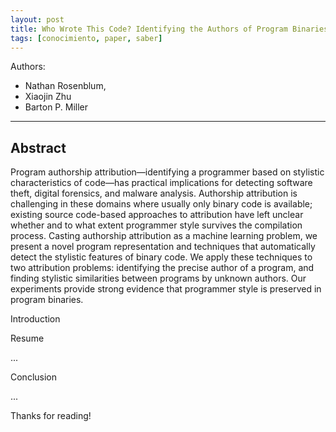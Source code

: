 ```yaml
---
layout: post
title: Who Wrote This Code? Identifying the Authors of Program Binaries
tags: [conocimiento, paper, saber]
---
```


<!--Resumen-->

Authors:

- Nathan Rosenblum,
- Xiaojin Zhu
- Barton P. Miller


---
<!--more-->

## Abstract

Program authorship attribution—identifying a programmer based on stylistic characteristics of code—has practical implications for detecting software theft, digital forensics, and malware analysis. Authorship attribution is challenging in these domains where usually only binary code is available; existing source code-based approaches to attribution have left unclear whether and to what extent programmer style survives the compilation process. Casting authorship attribution as a machine learning problem, we present a novel program representation and techniques that automatically detect the stylistic features of binary code. We apply these techniques to two attribution problems: identifying the precise author of a program, and finding stylistic similarities between programs by unknown authors. Our experiments provide strong evidence that programmer style is preserved in program binaries.


Introduction


Resume

...

Conclusion

...
  
Thanks for reading!